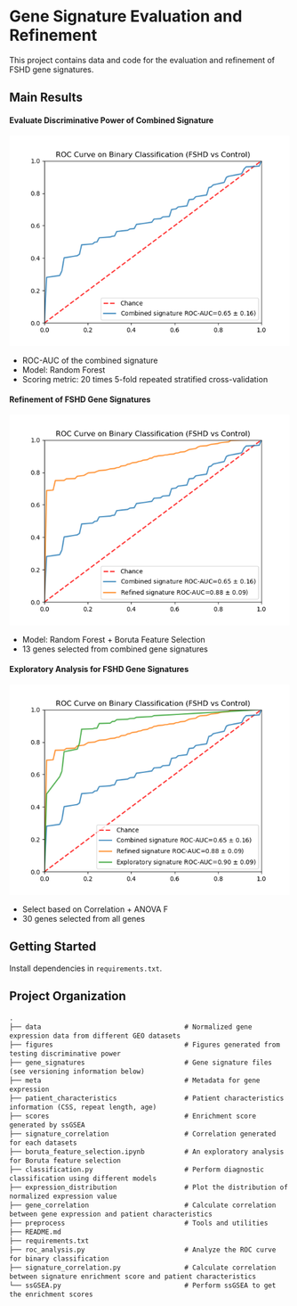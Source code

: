 Gene Signature Evaluation and Refinement
===
This project contains data and code for the evaluation and refinement of FSHD gene signatures.

## Main Results

#### Evaluate Discriminative Power of Combined Signature

![figure1](figures/Combined%20signature.png)

- ROC-AUC of the combined signature
- Model: Random Forest
- Scoring metric: 20 times 5-fold repeated stratified cross-validation

#### Refinement of FSHD Gene Signatures

![figure2](figures/Refined%20signature.png)

- Model: Random Forest + Boruta Feature Selection
- 13 genes selected from combined gene signatures

#### Exploratory Analysis for FSHD Gene Signatures

![figure3](figures/Exploratory%20signature.png)

- Select based on Correlation + ANOVA F
- 30 genes selected from all genes

## Getting Started

Install dependencies in `requirements.txt`.

## Project Organization

```angular2html
.
├── data                                    # Normalized gene expression data from different GEO datasets
├── figures                                 # Figures generated from testing discriminative power
├── gene_signatures                         # Gene signature files (see versioning information below)
├── meta                                    # Metadata for gene expression
├── patient_characteristics                 # Patient characteristics information (CSS, repeat length, age)
├── scores                                  # Enrichment score generated by ssGSEA
├── signature_correlation                   # Correlation generated for each datasets
├── boruta_feature_selection.ipynb          # An exploratory analysis for Boruta feature selection
├── classification.py                       # Perform diagnostic classification using different models
├── expression_distribution                 # Plot the distribution of normalized expression value
├── gene_correlation                        # Calculate correlation between gene expression and patient characteristics
├── preprocess                              # Tools and utilities
├── README.md
├── requirements.txt
├── roc_analysis.py                         # Analyze the ROC curve for binary classification
├── signature_correlation.py                # Calculate correlation between signature enrichment score and patient characteristics
└── ssGSEA.py                               # Perform ssGSEA to get the enrichment scores
```


